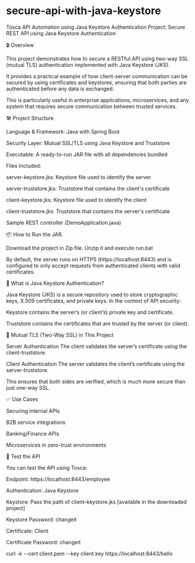 # secure-api-with-java-keystore
Tosca API Automation using Java Keystore Authentication
Project: Secure REST API using Java Keystore Authentication

🔒 Overview

This project demonstrates how to secure a RESTful API using two-way SSL (mutual TLS) authentication implemented with Java Keystore (JKS).

It provides a practical example of how client-server communication can be secured by using certificates and keystores, ensuring that both parties are authenticated before any data is exchanged.

This is particularly useful in enterprise applications, microservices, and any system that requires secure communication between trusted services.

🛠️ Project Structure

Language & Framework: Java with Spring Boot

Security Layer: Mutual SSL/TLS using Java Keystore and Truststore

Executable: A ready-to-run JAR file with all dependencies bundled

Files Included:

server-keystore.jks: Keystore file used to identify the server

server-truststore.jks: Truststore that contains the client's certificate

client-keystore.jks: Keystore file used to identify the client

client-truststore.jks: Truststore that contains the server's certificate

Sample REST controller (DemoApplication.java)

📦 How to Run the JAR. 

Download the project in Zip file. Unzip it and execute run.bat

By default, the server runs on HTTPS (https://localhost:8443) and is configured to only accept requests from authenticated clients with valid certificates.

🔐 What is Java Keystore Authentication?

Java Keystore (JKS) is a secure repository used to store cryptographic keys, X.509 certificates, and private keys. In the context of API security:

Keystore contains the server’s (or client’s) private key and certificate.

Truststore contains the certificates that are trusted by the server (or client).

🔁 Mutual TLS (Two-Way SSL) in This Project

Server Authentication
The client validates the server’s certificate using the client-truststore.

Client Authentication
The server validates the client’s certificate using the server-truststore.

This ensures that both sides are verified, which is much more secure than just one-way SSL.

✅ Use Cases

Securing internal APIs

B2B service integrations

Banking/Finance APIs

Microservices in zero-trust environments

🧪 Test the API

You can test the API using Tosca:

Endpoint: https://localhost:8443/employee

Authentication: Java Keystore

Keystore: Pass the path of client-keystore.jks [available in the downloaded project]

Keystore Password: changeit

Certificate: Client

Certificate Password: changeit

curl -k --cert client.pem --key client.key https://localhost:8443/hello
